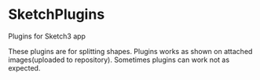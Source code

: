 SketchPlugins
=============

Plugins for Sketch3 app

These plugins are for splitting shapes.
Plugins works as shown on attached images(uploaded to repository).
Sometimes plugins can work not as expected.
